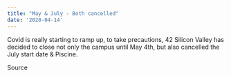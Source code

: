 ```yaml
---
title: "May & July - Both cancelled"
date: '2020-04-14'
---
```


Covid is really starting to ramp up, to take precautions, 42 Silicon Valley has decided to close not only the campus until May 4th, but also cancelled the July start date & Piscine.

Source
